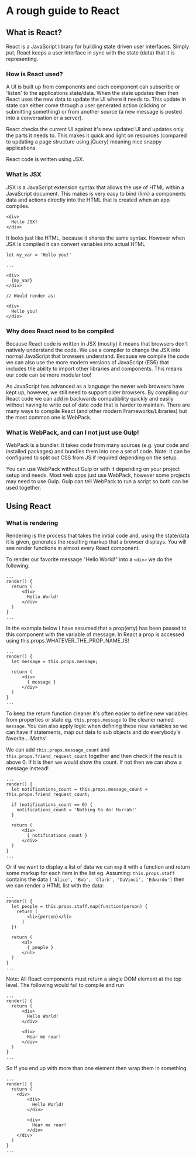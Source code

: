 # A rough guide to React


## What is React?

React is a JavaScript library for building state driven user interfaces. Simply put, React keeps a user interface in sync with the state (data) that it is representing.

### How is React used?

A UI is built up from components and each component can subscribe or 'listen' to the applications state/data. When the state updates then then React uses the new data to update the UI where it needs to. This update in state can either come through a user generated action (clicking or submitting something) or from another source (a new message is posted into a conversation or a server).

React checks the current UI against it's new updated UI and updates only the parts it needs to. This makes it quick and light on resources (compared to updating a page structure using jQuery) meaning nice snappy applications.

React code is written using JSX.

### What is JSX

JSX is a JavaScript extension syntax that allows the use of HTML within a JavaScript document. This makes is very easy to bind (link) a components data and actions directly into the HTML that is created when an app compiles.

```
<div>
  Hello JSX!
</div>
```
It looks just like HTML, because it shares the same syntax. However when JSX is compiled it can convert variables into actual HTML

```
let my_var = 'Hello you!'

...

<div>
  {my_var}
</div>

// Would render as:

<div>
  Hello you!
</div>
```

### Why does React need to be compiled

Because React code is written in JSX (mostly) it means that browsers don't natively understand the code. We use a compiler to change the JSX into normal JavaScript that browsers understand. Because we compile the code we can also use the more modern versions of JavaScript (ES6) that includes the ability to import other libraries and components. This means our code can be more modular too!

As JavaScript has advanced as a language the newer web browsers have kept up, however, we still need to support older browsers. By compiling our React code we can add in backwards compatibility quickly and easily without having to write out of date code that is harder to maintain. There are many ways to compile React (and other modern Frameworks/Libraries) but the most common one is WebPack.

### What is WebPack, and can I not just use Gulp!

WebPack is a bundler. It takes code from many sources (e.g. your code and installed packages) and bundles them into one a set of code. Note: It can be configured to split out CSS from JS if required depending on the setup.

You can use WebPack without Gulp or with it depending on your project setup and needs. Most web apps just use WebPack, however some projects may need to use Gulp. Gulp can tell WebPack to run a script so both can be used together.



## Using React



### What is rendering

Rendering is the process that takes the initial code and, using the state/data it is given, generates the resulting markup that a browser displays. You will see render functions in almost every React component.

To render our favorite message "Hello World!" into a ```<div>``` we do the following.

```
...
render() {
  return (
      <div>
        Hello World!
      </div>
  )
}
...
```

In the example below I have assumed that a prop(erty) has been passed to this component with the variable of message. In React a prop is accessed using this.props.WHATEVER_THE_PROP_NAME_IS!

```
...
render() {
  let message = this.props.message;

  return (
      <div>
        { message }
      </div>
  )
}
...
```

To keep the return function cleaner it's often easier to define new variables from properties or state eg. ```this.props.message``` to the cleaner named ```message```. You can also apply logic when defining these new variables so we can have if statements, map out data to sub objects and do everybody's favorite... Maths!

We can add ```this.props.message_count``` and ```this.props.friend_request_count``` together and then check if the result is above 0. If it is then we would show the count. If not then we can show a message instead!


```
...
render() {
  let notifications_count = this.props.message_count + this.props.friend_request_count;

  if (notifications_count == 0) {
    notifications_count = 'Nothing to do! Hurrah!'
  }

  return (
      <div>
        { notifications_count }
      </div>
  )
}
...
```

Or if we want to display a list of data we can ```map``` it with a function and return some markup for each item in the list eg. Assuming: ```this.props.staff ``` contains the data ```['Alice', 'Bob', 'Clark', 'DaVinci', 'Edwardo']``` then we can render a HTML list with the data:

```
...
render() {
  let people = this.props.staff.map(function(person) {
    return (
        <li>{person}</li>
      )
  })

  return (
      <ul>
        { people }
      </ul>
  )
}
...
```

Note: All React components must return a single DOM element at the top level. The following would fail to compile and run

```
...
render() {
  return (
      <div>
        Hello World!
      </div>

      <div>
        Hear me roar!
      </div>
  )
}
...
```

So If you end up with more than one element then wrap them in something.


```
...
render() {
  return (
    <div>
        <div>
          Hello World!
        </div>

        <div>
          Hear me roar!
        </div>
    </div>
  )
}
...
```
